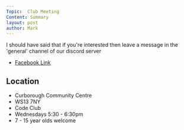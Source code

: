 ```yaml
---
Topic:  Club Meeting
Content: Summary
layout: post
author: Mark
---
```

I should have said that if you're interested then leave a message in the 'general' channel of our discord server



* [Facebook Link](https://www.facebook.com/1481985248595237/posts/3371841929609550/)

## Location

* Curborough Community Centre
* WS13 7NY
* Code Club
* Wednesdays 5:30 - 6:30pm
* 7 - 15 year olds welcome

